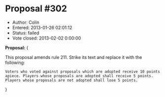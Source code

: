 Proposal #302
=============
* Author: Colin
* Entered: 2013-01-26 02:01:12
* Status: failed
* Vote closed: 2013-02-02 0:00:00

__Proposal:__
{
  
This proposal amends rule 211. Strike its text and replace it with the following:

    Voters who voted against proposals which are adopted receive 10 points apiece. Players whose proposals are adopted shall receive 5 points. Players whose proposals are not adopted shall lose 5 points.

}
